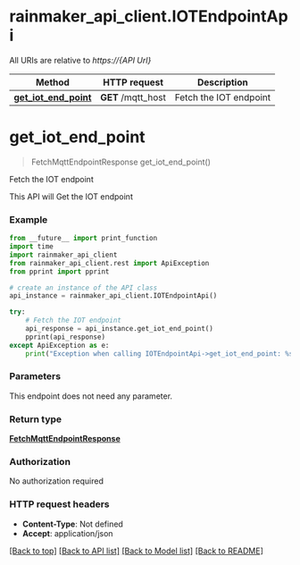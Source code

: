 # rainmaker_api_client.IOTEndpointApi

All URIs are relative to *https://{API Url}*

Method | HTTP request | Description
------------- | ------------- | -------------
[**get_iot_end_point**](IOTEndpointApi.md#get_iot_end_point) | **GET** /mqtt_host | Fetch the IOT endpoint

# **get_iot_end_point**
> FetchMqttEndpointResponse get_iot_end_point()

Fetch the IOT endpoint

This API will Get the IOT endpoint

### Example
```python
from __future__ import print_function
import time
import rainmaker_api_client
from rainmaker_api_client.rest import ApiException
from pprint import pprint

# create an instance of the API class
api_instance = rainmaker_api_client.IOTEndpointApi()

try:
    # Fetch the IOT endpoint
    api_response = api_instance.get_iot_end_point()
    pprint(api_response)
except ApiException as e:
    print("Exception when calling IOTEndpointApi->get_iot_end_point: %s\n" % e)
```

### Parameters
This endpoint does not need any parameter.

### Return type

[**FetchMqttEndpointResponse**](FetchMqttEndpointResponse.md)

### Authorization

No authorization required

### HTTP request headers

 - **Content-Type**: Not defined
 - **Accept**: application/json

[[Back to top]](#) [[Back to API list]](../README.md#documentation-for-api-endpoints) [[Back to Model list]](../README.md#documentation-for-models) [[Back to README]](../README.md)

